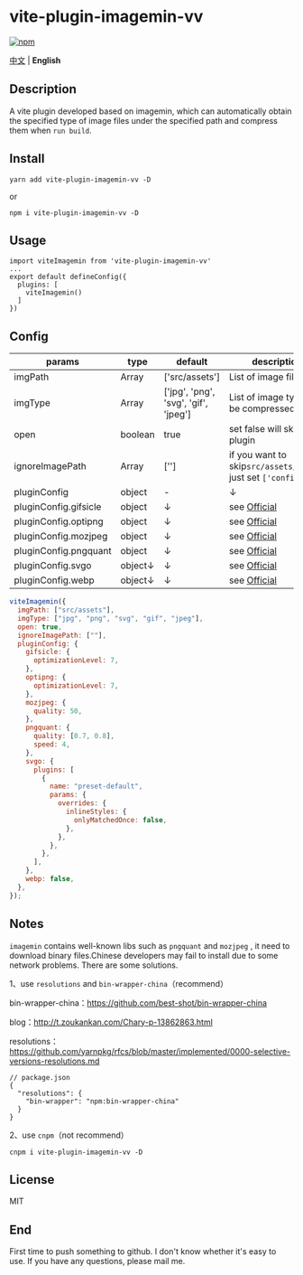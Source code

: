 # vite-plugin-imagemin-vv

[![npm][npm-img]][npm-url]

[中文](./README.md) | **English**

## Description

A vite plugin developed based on imagemin, which can automatically obtain the specified type of image files under the specified path and compress them when `run build`.

## Install

```
yarn add vite-plugin-imagemin-vv -D
```

or

```
npm i vite-plugin-imagemin-vv -D
```

## Usage

```
import viteImagemin from 'vite-plugin-imagemin-vv'
...
export default defineConfig({
  plugins: [
    viteImagemin()
  ]
})
```

## Config

| params                | type          | default                              | description                                                      |
| --------------------- | ------------- | ------------------------------------ | ---------------------------------------------------------------- |
| imgPath               | Array<string> | ['src/assets']                       | List of image files                                              |
| imgType               | Array<string> | ['jpg', 'png', 'svg', 'gif', 'jpeg'] | List of image types to be compressed                             |
| open                  | boolean       | true                                 | set false will skip this plugin                                  |
| ignoreImagePath       | Array<string> | ['']                                 | if you want to skip`src/assets/config`<br/>just set `['config']` |
| pluginConfig          | object        | -                                    | ↓                                                                |
| pluginConfig.gifsicle | object        | ↓                                    | see [Official](https://github.com/imagemin/imagemin-gifsicle)    |
| pluginConfig.optipng  | object        | ↓                                    | see [Official](https://github.com/imagemin/imagemin-optipng)     |
| pluginConfig.mozjpeg  | object        | ↓                                    | see [Official](https://github.com/imagemin/imagemin-mozjpeg)     |
| pluginConfig.pngquant | object        | ↓                                    | see [Official](https://github.com/imagemin/imagemin-pngquant)    |
| pluginConfig.svgo     | object↓       | ↓                                    | see [Official](https://github.com/svg/svgo/#what-it-can-do)      |
| pluginConfig.webp     | object↓       | ↓                                    | see [Official](https://github.com/imagemin/imagemin-webp)        |

```javascript
viteImagemin({
  imgPath: ["src/assets"],
  imgType: ["jpg", "png", "svg", "gif", "jpeg"],
  open: true,
  ignoreImagePath: [""],
  pluginConfig: {
    gifsicle: {
      optimizationLevel: 7,
    },
    optipng: {
      optimizationLevel: 7,
    },
    mozjpeg: {
      quality: 50,
    },
    pngquant: {
      quality: [0.7, 0.8],
      speed: 4,
    },
    svgo: {
      plugins: [
        {
          name: "preset-default",
          params: {
            overrides: {
              inlineStyles: {
                onlyMatchedOnce: false,
              },
            },
          },
        },
      ],
    },
    webp: false,
  },
});
```

## Notes

`imagemin` contains well-known libs such as `pngquant` and `mozjpeg` , it need to download binary files.Chinese developers may fail to install due to some network problems. There are some solutions.

1、use `resolutions` and `bin-wrapper-china`（recommend）

bin-wrapper-china：https://github.com/best-shot/bin-wrapper-china

blog：http://t.zoukankan.com/Chary-p-13862863.html

resolutions：https://github.com/yarnpkg/rfcs/blob/master/implemented/0000-selective-versions-resolutions.md

```
// package.json
{
  "resolutions": {
    "bin-wrapper": "npm:bin-wrapper-china"
  }
}
```

2、use `cnpm`（not recommend）

```
cnpm i vite-plugin-imagemin-vv -D
```

## License

MIT

## End

First time to push something to github. I don't know whether it's easy to use. If you have any questions, please mail me.

[npm-img]: https://img.shields.io/npm/v/vite-plugin-imagemin-vv.svg
[npm-url]: https://npmjs.com/package/vite-plugin-imagemin-vv

